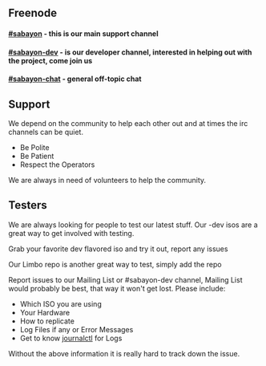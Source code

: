## Freenode


#### [#sabayon](ircs://chat.freenode.net/sabayon) - this is our main support channel

#### [#sabayon-dev](ircs://chat.freenode.net/sabayon) - is our developer channel, interested in helping out with the project, come join us

#### [#sabayon-chat](ircs://chat.freenode.net/sabayon) - general off-topic chat

## Support
We depend on the community to help each other out and at times the irc channels can be quiet.

* Be Polite
* Be Patient
* Respect the Operators

We are always in need of volunteers to help the community.

## Testers
We are always looking for people to test our latest stuff.  Our -dev isos are a great way to get involved with testing.

Grab your favorite dev flavored iso and try it out, report any issues

Our Limbo repo is another great way to test, simply add the repo

Report issues to our Mailing List or #sabayon-dev channel, Mailing List would probably be best, that way it won't get lost.  Please include:

* Which ISO you are using
* Your Hardware
* How to replicate
* Log Files if any or Error Messages
* Get to know [journalctl](https://www.loggly.com/ultimate-guide/using-journalctl/) for Logs

Without the above information it is really hard to track down the issue.
